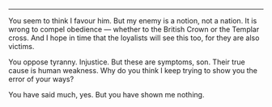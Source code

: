 
* * *

You seem to think I favour him. But my enemy is a notion, not a nation. It is wrong to compel obedience — whether to the British Crown or the Templar cross. And I hope in time that the loyalists will see this too, for they are also victims.

You oppose tyranny. Injustice. But these are symptoms, son. Their true cause is human weakness. Why do you think I keep trying to show you the error of your ways?

You have said much, yes. But you have shown me nothing.

